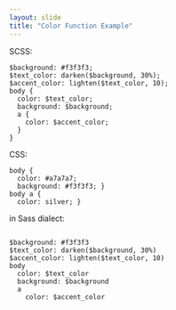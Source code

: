 ```yaml
---
layout: slide
title: "Color Function Example"
---
```


<div class="left-align">
  <div class="">
    <p>SCSS:</p>
<pre><code>$background: #f3f3f3;
$text_color: darken($background, 30%);
$accent_color: lighten($text_color, 10);
body {
  color: $text_color;
  background: $background;
  a {
    color: $accent_color;
  }
}</code></pre>
  </div>
  <div>
    <p>CSS:</p>
<pre><code>body {
  color: #a7a7a7;
  background: #f3f3f3; }
body a {
  color: silver; }</code></pre>
  </div>
</div>


<aside class="notes">

  <p>in Sass dialect:</p>
  <pre><code>
$background: #f3f3f3
$text_color: darken($background, 30%)
$accent_color: lighten($text_color, 10)
body
  color: $text_color
  background: $background
  a
    color: $accent_color
</code></pre>
</aside>
